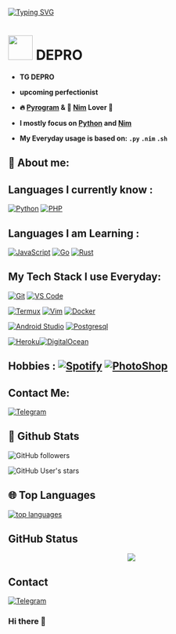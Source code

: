  [![Typing SVG](https://readme-typing-svg.herokuapp.com/?lines=Welcome+to+My+GitHub+Profile😊)](https://git.io/typing-svg)

 # <img src="https://i.pinimg.com/originals/01/63/6c/01636c5434cd0462086620c60fdfec16.gif" width="50px"> **DEPRO**

  

 - **TG DEPRO** 

 - **upcoming perfectionist** 

 - **🔥 [Pyrogram](https://pyrogram.org) & 👑 [Nim](https://nim-lang.org) Lover 💖** 

 - **I mostly focus on [Python](https://python.org) and [Nim](https://nim-lang.org)** 

 - **My Everyday usage is based on: `.py` `.nim` `.sh`** 

 ## 👦 **About me**: 

 ## **Languages I currently know :** 

 [![Python](https://img.shields.io/badge/-Python-%232c3e50?style=flat-square&logo=python)](https://python.org)  [![PHP](https://img.shields.io/badge/-PHP-%232c3e50?style=flat-square&logo=php)](https://php.net) 

 ## **Languages I am Learning :** 

 [![JavaScript](https://img.shields.io/badge/-JavaScript-%232c3e50?style=flat-square&logo=javascript)](https://nodejs.org)  [![Go](https://img.shields.io/badge/-Go-%232c3e50?style=flat-square&logo=go)](https://golang.org)  [![Rust](https://img.shields.io/badge/-Rust-%232c3e50?style=flat-square&logo=rust)](https://rust-lang.org) 

  

 ## **My Tech Stack I use Everyday:**  

[![Git](https://img.shields.io/badge/-Git-%23F05032?style=flat-square&logo=git&logoColor=%23ffffff)](https://git-scm.com) [![VS Code](https://img.shields.io/badge/-VSCode-%23007ACC?style=flat-square&logo=visual-studio-code)](https://code.visualstudio.com/)  

[![Termux](https://img.shields.io/badge/-Termux-%232c3e50?style=flat-square&logo=typescript)](https://termux.com)  [![Vim](https://img.shields.io/badge/-Vim-darkgreen?style=flat-square&logo=vim)](https://vim.org)  [![Docker](https://img.shields.io/badge/-Docker-%23007ACC?style=flat-square&logo=docker)](https://www.docker.com/) 

[![Android Studio](https://img.shields.io/badge/-Studio-%232c3e50?style=flat-square&logo=android-studio)](https://developer.android.com/studio)  [![Postgresql](https://img.shields.io/badge/-Postgresql-%232c3e50?style=flat-square&logo=postgresql)](https://postgresql.org)

[![Heroku](https://img.shields.io/badge/-Heroku-purple?style=flat-square&logo=heroku)](https://heroku.com)[![DigitalOcean](https://img.shields.io/badge/-DigitalOcean-grey?style=flat-square&logo=digitalocean)](https://digitalocean.com) 

 ## **Hobbies :**  [![Spotify](https://img.shields.io/badge/-Spotify-%232c3e50?style=flat-square&logo=spotify)](https://spotify.com)  [![PhotoShop](https://img.shields.io/badge/-PhotoShop-%23007ACC?style=flat-square&logo=Adobe)](https://www.adobe.com/products/photoshop.html) 

 

## **Contact Me:** 

 <p align="center"> 

 <a href="https://t.me/figis_pin"><img alt="Telegram" src="https://img.shields.io/badge/Telegram-2CA5E0?style=for-the-badge&logo=telegram&logoColor=white"/></a> 

 </p>

  

 ##  🐙 **Github Stats** 

 ![GitHub followers](https://img.shields.io/github/followers/4seal?color=aqua&label=Followers&style=for-the-badge) 

 ![GitHub User's stars](https://img.shields.io/github/stars/4seal?affiliations=OWNER&color=aqua&style=for-the-badge) 

 

 ## 🌐 **Top Languages** 

 [![top languages](https://github-readme-stats.vercel.app/api/top-langs/?username=pokurt&show_icons=true&theme=radical&layout=compact)](https://github.com/4seal) 

 ## GitHub Status 

 <p align="center"> 

 <img src="https://github-readme-stats.vercel.app/api?username=4seal&theme=highcontrast" align="center"> 

 </p>

## Contact

 <p align="center"> 

 <a href="https://t.me/figis_pin"><img alt="Telegram" src="https://img.shields.io/badge/Telegram-2CA5E0?style=for-the-badge&logo=telegram&logoColor=white"/></a> 

 </p>

  ### Hi there 👋

<!--
**4seal/4seal** is a ✨ _special_ ✨ repository because its `README.md` (this file) appears on your GitHub profile.

Here are some ideas to get you started:

- 🔭 I’m currently working on ...
- 🌱 I’m currently learning ...
- 👯 I’m looking to collaborate on ...
- 🤔 I’m looking for help with ...
- 💬 Ask me about ...
- 📫 How to reach me: ...
- 😄 Pronouns: ...
- ⚡ Fun fact: ...
-->

